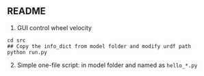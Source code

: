 ## README



1. GUI control wheel velocity

```
cd src
## Copy the info_dict from model folder and modify urdf path
python run.py
```



2. Simple one-file script: in model folder and named as `hello_*.py`